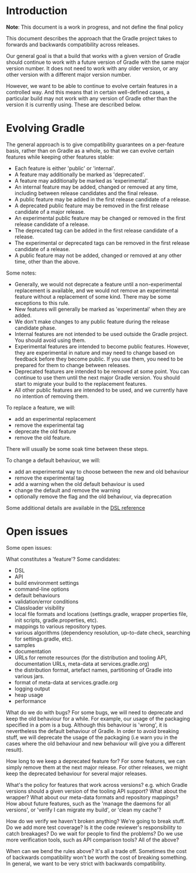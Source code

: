 # Introduction

**Note**: This document is a work in progress, and not define the final policy

This document describes the approach that the Gradle project takes to forwards and backwards compatibility across releases.

Our general goal is that a build that works with a given version of Gradle should continue to work with a future version of Gradle with
the same major version number. It does not need to work with any older version, or any other version with a different major version number.

However, we want to be able to continue to evolve certain features in a controlled way. And this means that in certain well-defined cases, a
particular build may not work with any version of Gradle other than the version it is currently using. These are described below.

# Evolving Gradle

The general approach is to give compatibility guarantees on a per-feature basis, rather than on Gradle as a whole, so that we can
evolve certain features while keeping other features stable:

* Each feature is either 'public' or 'internal'.
* A feature may additionally be marked as 'deprecated'.
* A feature may additionally be marked as 'experimental'.
* An internal feature may be added, changed or removed at any time, including between release candidates and the final release.
* A public feature may be added in the first release candidate of a release.
* A deprecated public feature may be removed in the first release candidate of a major release.
* An experimental public feature may be changed or removed in the first release candidate of a release.
* The deprecated tag can be added in the first release candidate of a release.
* The experimental or deprecated tags can be removed in the first release candidate of a release.
* A public feature may not be added, changed or removed at any other time, other than the above.

Some notes:

* Generally, we would not deprecate a feature until a non-experimental replacement is available, and we would not remove an
  experimental feature without a replacement of some kind. There may be some exceptions to this rule.
* New features will generally be marked as 'experimental' when they are added.
* We don't make changes to any public feature during the release candidate phase.
* Internal features are not intended to be used outside the Gradle project. You should avoid using them.
* Experimental features are intended to become public features. However, they are experimental in nature and may need to change
  based on feedback before they become public. If you use them, you need to be prepared for them to change between releases.
* Deprecated features are intended to be removed at some point. You can continue to use them until the next major Gradle
  version. You should start to migrate your build to the replacement features.
* All other public features are intended to be used, and we currently have no intention of removing them.

To replace a feature, we will:

* add an experimental replacement
* remove the experimental tag
* deprecate the old feature
* remove the old feature.

There will usually be some soak time between these steps.

To change a default behaviour, we will:

* add an experimental way to choose between the new and old behaviour
* remove the experimental tag
* add a warning when the old default behaviour is used
* change the default and remove the warning
* optionally remove the flag and the old behaviour, via deprecation

Some additional details are available in the [DSL reference](http://gradle.org/docs/nightly/dsl/index.html#dsl-element-types)

# Open issues

Some open issues:

What constitutes a 'feature'? Some candidates:

* DSL
* API
* build environment settings
* command-line options
* default behaviours
* validation/error conditions
* Classloader visibility
* local file formats and locations (settings.gradle, wrapper properties file, init scripts, gradle.properties, etc).
* mappings to various repository types.
* various algorithms (dependency resolution, up-to-date check, searching for settings.gradle, etc).
* samples
* documentation
* URLs for remote resources (for the distribution and tooling API, documentation URLs, meta-data at services.gradle.org)
* the distribution format, artefact names, partitioning of Gradle into various jars.
* format of meta-data at services.gradle.org
* logging output
* heap usage
* performance

What do we do with bugs? For some bugs, we will need to deprecate and keep the old behaviour for a while. For example, our usage of
the packaging specified in a pom is a bug. Although this behaviour is 'wrong', it is nevertheless the default behaviour of Gradle.
In order to avoid breaking stuff, we will deprecate the usage of the packaging (i.e warn you in the cases where the old behaviour
and new behaviour will give you a different result).

How long to we keep a deprecated feature for? For some features, we can simply remove them at the next major release. For other
releases, we might keep the deprecated behaviour for several major releases.

What's the policy for features that work across versions? e.g. which Gradle versions should a given version of the tooling API
support? What about the wrapper? What about our meta-data formats and repository mappings? How about future features, such as the
'manage the daemons for all versions', or 'verify I can migrate my build', or 'clean my cache'?

How do we verify we haven't broken anything? We're going to break stuff. Do we add more test coverage? Is it the code reviewer's
responsibility to catch breakages? Do we wait for people to find the problems? Do we use more verification tools, such as API
comparison tools? All of the above?

When can we bend the rules above? It's all a trade off. Sometimes the cost of backwards compatibility won't be worth the cost of
breaking something. In general, we want to be very strict with backwards compatibility.

